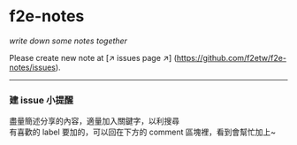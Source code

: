 # f2e-notes
*write down some notes together*

Please create new note at [↗ issues page ↗] (https://github.com/f2etw/f2e-notes/issues).

----

### 建 issue 小提醒

盡量簡述分享的內容，適量加入關鍵字，以利搜尋  
有喜歡的 label 要加的，可以回在下方的 comment 區塊裡，看到會幫忙加上~
